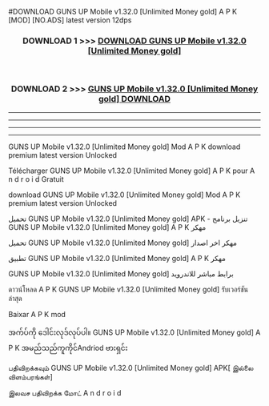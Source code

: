 #DOWNLOAD GUNS UP Mobile  v1.32.0 [Unlimited Money gold] A P K [MOD] [NO.ADS] latest version 12dps



<div align="center">

<h3>DOWNLOAD 1 >>> <a href="https://teeasianyam.web.app?sq=GUNS UP Mobile  v1.32.0 [Unlimited Money gold]">DOWNLOAD GUNS UP Mobile  v1.32.0 [Unlimited Money gold] </a></h3><br>

<h3>DOWNLOAD 2 >>> <a href="https://teeasianyam.web.app?sq=GUNS UP Mobile  v1.32.0 [Unlimited Money gold] ">GUNS UP Mobile  v1.32.0 [Unlimited Money gold]  DOWNLOAD </a></h3>

</div>


----------------------------------------------------------

----------------------------------------------------------

----------------------------------------------------------

----------------------------------------------------------


GUNS UP Mobile  v1.32.0 [Unlimited Money gold]  Mod A P K download premium latest version Unlocked

Télécharger GUNS UP Mobile  v1.32.0 [Unlimited Money gold]  A P K pour A n d r o i d Gratuit

download GUNS UP Mobile  v1.32.0 [Unlimited Money gold]  Mod A P K premium latest version Unlocked

تحميل GUNS UP Mobile  v1.32.0 [Unlimited Money gold]  APK - تنزيل برنامج GUNS UP Mobile  v1.32.0 [Unlimited Money gold]  A P K مهكر

تحميل GUNS UP Mobile  v1.32.0 [Unlimited Money gold]  مهكر اخر اصدار

تطبيق GUNS UP Mobile  v1.32.0 [Unlimited Money gold]  A P K مهكر

GUNS UP Mobile  v1.32.0 [Unlimited Money gold]  برابط مباشر للاندرويد

ดาวน์โหลด A P K GUNS UP Mobile  v1.32.0 [Unlimited Money gold]  รับเวอร์ชันล่าสุด

Baixar A P K mod

အက်ပ်ကို ဒေါင်းလုဒ်လုပ်ပါ။ GUNS UP Mobile  v1.32.0 [Unlimited Money gold]  A P K အမည်သည်ကူကိုင်Andriod ဗားရှင်း

பதிவிறக்கவும் GUNS UP Mobile  v1.32.0 [Unlimited Money gold]  APK[ இல்லை விளம்பரங்கள்] 
 
இலவச பதிவிறக்க மோட் A n d r o i d



